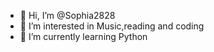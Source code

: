 - 👋 Hi, I’m @Sophia2828
- 👀 I’m interested in Music,reading and coding
- 🌱 I’m currently learning Python


<!---
Sophia2828/Sophia2828 is a ✨ special ✨ repository because its `README.md` (this file) appears on your GitHub profile.
You can click the Preview link to take a look at your changes.
--->
